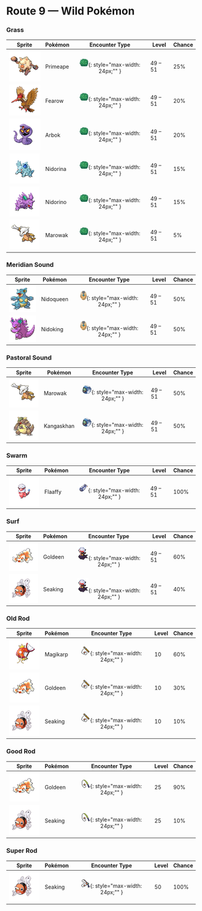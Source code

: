 # Route 9 — Wild Pokémon

### Grass

| Sprite | Pokémon | Encounter Type | Level | Chance |
|:------:|---------|:--------------:|-------|--------|
| ![Primeape](../../assets/sprites/primeape/front.gif "Primeape") | Primeape | ![Grass](../../assets/encounter_types/grass.png "Grass"){: style="max-width: 24px;"" } | 49 – 51 | 25% |
| ![Fearow](../../assets/sprites/fearow/front.gif "Fearow") | Fearow | ![Grass](../../assets/encounter_types/grass.png "Grass"){: style="max-width: 24px;"" } | 49 – 51 | 20% |
| ![Arbok](../../assets/sprites/arbok/front.gif "Arbok") | Arbok | ![Grass](../../assets/encounter_types/grass.png "Grass"){: style="max-width: 24px;"" } | 49 – 51 | 20% |
| ![Nidorina](../../assets/sprites/nidorina/front.gif "Nidorina") | Nidorina | ![Grass](../../assets/encounter_types/grass.png "Grass"){: style="max-width: 24px;"" } | 49 – 51 | 15% |
| ![Nidorino](../../assets/sprites/nidorino/front.gif "Nidorino") | Nidorino | ![Grass](../../assets/encounter_types/grass.png "Grass"){: style="max-width: 24px;"" } | 49 – 51 | 15% |
| ![Marowak](../../assets/sprites/marowak/front.gif "Marowak") | Marowak | ![Grass](../../assets/encounter_types/grass.png "Grass"){: style="max-width: 24px;"" } | 49 – 51 | 5% |

### Meridian Sound

| Sprite | Pokémon | Encounter Type | Level | Chance |
|:------:|---------|:--------------:|-------|--------|
| ![Nidoqueen](../../assets/sprites/nidoqueen/front.gif "Nidoqueen") | Nidoqueen | ![Meridian Sound](../../assets/encounter_types/meridian_sound.png "Meridian Sound"){: style="max-width: 24px;"" } | 49 – 51 | 50% |
| ![Nidoking](../../assets/sprites/nidoking/front.gif "Nidoking") | Nidoking | ![Meridian Sound](../../assets/encounter_types/meridian_sound.png "Meridian Sound"){: style="max-width: 24px;"" } | 49 – 51 | 50% |

### Pastoral Sound

| Sprite | Pokémon | Encounter Type | Level | Chance |
|:------:|---------|:--------------:|-------|--------|
| ![Marowak](../../assets/sprites/marowak/front.gif "Marowak") | Marowak | ![Pastoral Sound](../../assets/encounter_types/pastoral_sound.png "Pastoral Sound"){: style="max-width: 24px;"" } | 49 – 51 | 50% |
| ![Kangaskhan](../../assets/sprites/kangaskhan/front.gif "Kangaskhan") | Kangaskhan | ![Pastoral Sound](../../assets/encounter_types/pastoral_sound.png "Pastoral Sound"){: style="max-width: 24px;"" } | 49 – 51 | 50% |

### Swarm

| Sprite | Pokémon | Encounter Type | Level | Chance |
|:------:|---------|:--------------:|-------|--------|
| ![Flaaffy](../../assets/sprites/flaaffy/front.gif "Flaaffy") | Flaaffy | ![Swarm](../../assets/encounter_types/swarm.png "Swarm"){: style="max-width: 24px;"" } | 49 – 51 | 100% |

### Surf

| Sprite | Pokémon | Encounter Type | Level | Chance |
|:------:|---------|:--------------:|-------|--------|
| ![Goldeen](../../assets/sprites/goldeen/front.gif "Goldeen") | Goldeen | ![Surf](../../assets/encounter_types/surf.png "Surf"){: style="max-width: 24px;"" } | 49 – 51 | 60% |
| ![Seaking](../../assets/sprites/seaking/front.gif "Seaking") | Seaking | ![Surf](../../assets/encounter_types/surf.png "Surf"){: style="max-width: 24px;"" } | 49 – 51 | 40% |

### Old Rod

| Sprite | Pokémon | Encounter Type | Level | Chance |
|:------:|---------|:--------------:|-------|--------|
| ![Magikarp](../../assets/sprites/magikarp/front.gif "Magikarp") | Magikarp | ![Old Rod](../../assets/encounter_types/old_rod.png "Old Rod"){: style="max-width: 24px;"" } | 10 | 60% |
| ![Goldeen](../../assets/sprites/goldeen/front.gif "Goldeen") | Goldeen | ![Old Rod](../../assets/encounter_types/old_rod.png "Old Rod"){: style="max-width: 24px;"" } | 10 | 30% |
| ![Seaking](../../assets/sprites/seaking/front.gif "Seaking") | Seaking | ![Old Rod](../../assets/encounter_types/old_rod.png "Old Rod"){: style="max-width: 24px;"" } | 10 | 10% |

### Good Rod

| Sprite | Pokémon | Encounter Type | Level | Chance |
|:------:|---------|:--------------:|-------|--------|
| ![Goldeen](../../assets/sprites/goldeen/front.gif "Goldeen") | Goldeen | ![Good Rod](../../assets/encounter_types/good_rod.png "Good Rod"){: style="max-width: 24px;"" } | 25 | 90% |
| ![Seaking](../../assets/sprites/seaking/front.gif "Seaking") | Seaking | ![Good Rod](../../assets/encounter_types/good_rod.png "Good Rod"){: style="max-width: 24px;"" } | 25 | 10% |

### Super Rod

| Sprite | Pokémon | Encounter Type | Level | Chance |
|:------:|---------|:--------------:|-------|--------|
| ![Seaking](../../assets/sprites/seaking/front.gif "Seaking") | Seaking | ![Super Rod](../../assets/encounter_types/super_rod.png "Super Rod"){: style="max-width: 24px;"" } | 50 | 100% |

